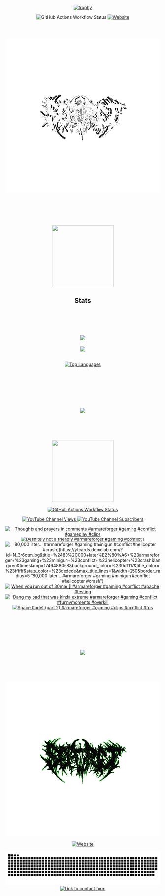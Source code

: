 [COMMENT]: <TITLE*****************************************>

<div align="center">
  <a href="https://seperet.com">
    
  [![trophy](https://github-profile-trophy.vercel.app/?username=denv3rr&column=-1&no-frame=true&no-bg=true&theme=darkhub&title=-Stars,-PullRequest,-Issues,-Reviews)](https://github.com/ryo-ma/github-profile-trophy)
    
  ![GitHub Actions Workflow Status](https://img.shields.io/github/actions/workflow/status/denv3rr/denv3rr/.github%2Fworkflows%2Fyoutube-cards.yml?logoColor=CD201F&label=connections&link=https%3A%2F%2Fyoutube.com%2F%40seperet)
  </a>
  <a href="https://seperet.com">
  ![Website](https://img.shields.io/website?url=https%3A%2F%2Fseperet.com&label=seperet.com)    
  </a>  
</div>

<br></br>

[COMMENT]: <LOGO*****************************************>
<div align="center">
  <a href="https://seperet.com">
    <img src=https://github.com/denv3rr/denv3rr/blob/main/Seperet_Slam_White.gif/>
  </a>
</div>
<br></br>
<br></br>
<br></br>

[COMMENT]: <STATS*****************************************>
<div align="center">

  <img src="https://github.com/Anmol-Baranwal/Cool-GIFs-For-GitHub/assets/74038190/0b335028-1d3d-4ee5-b5b3-a373d499be7e" width="200" height="200">

  ## Stats
</div>

<br></br>
<br></br>

<div align="center">  
<div align="center">
  <a>
    <img src="https://github-profile-summary-cards.vercel.app/api/cards/profile-details?username=denv3rr&theme=transparent"/>
    <br></br>
    <img src="https://github-readme-streak-stats.herokuapp.com?user=denv3rr&theme=transparent&hide_border=true&properties=background&border=white"/>
    <br></br>
  </a>
</div>
  
[![Top Languages](https://github-readme-stats.vercel.app/api/top-langs/?username=denv3rr&hide_border=true&theme=transparent&layout=donut&langs_count=12)](https://github.com/denv3rr/github-readme-stats)
<br></br>
<br></br>
<br></br>
<br></br>

<img src="https://user-images.githubusercontent.com/74038190/212284100-561aa473-3905-4a80-b561-0d28506553ee.gif">
<br></br>
<br></br>
<br></br>

[COMMENT]: <YOUTUBE*****************************************>
<div align="center">
<a href="https://youtube.com/@seperet">
  <img src="https://media4.giphy.com/media/v1.Y2lkPTc5MGI3NjExYzdqdmlpbzIzdDM1Zm8wNnR5MW8wODVwY29tMnBjd2ltb292eXRkMiZlcD12MV9pbnRlcm5hbF9naWZfYnlfaWQmY3Q9cw/dyLmcrc0wk4dUCxp0K/giphy.webp" width="200" height="200">

  <div align="center">
    
   [COMMENT]: <CHECK-WORKFLOWS*****************************************>
   
  ![GitHub Actions Workflow Status](https://img.shields.io/github/actions/workflow/status/denv3rr/denv3rr/.github%2Fworkflows%2Fyoutube-cards.yml?logoColor=CD201F&label=connections&link=https%3A%2F%2Fyoutube.com%2F%40seperet)
  
    
  </div>
  
  ![YouTube Channel Views](https://img.shields.io/youtube/channel/views/UCATB-IqmpAn-2XHu6lxTVwg)
  <a href="https://youtube.com/@seperet">
  ![YouTube Channel Subscribers](https://img.shields.io/youtube/channel/subscribers/UCATB-IqmpAn-2XHu6lxTVwg?link=https%3A%2F%2Fyoutube.com%2F%40seperet)
  </a>
</a>
  
<!-- BEGIN YOUTUBE-CARDS -->
[![Thoughts and prayers in comments #armareforger #gaming #conflict #gameplay #clips](https://ytcards.demolab.com/?id=yHuxSAvXvbY&title=Thoughts+and+prayers+in+comments+%23armareforger+%23gaming+%23conflict+%23gameplay+%23clips&lang=en&timestamp=1746579154&background_color=%230d1117&title_color=%23ffffff&stats_color=%23dedede&max_title_lines=1&width=250&border_radius=5 "Thoughts and prayers in comments #armareforger #gaming #conflict #gameplay #clips")](https://www.youtube.com/watch?v=yHuxSAvXvbY)
[![Definitely not a friendly #armareforger #gaming #conflict](https://ytcards.demolab.com/?id=0r6PsrUSlZU&title=Definitely+not+a+friendly+%23armareforger+%23gaming+%23conflict&lang=en&timestamp=1746576384&background_color=%230d1117&title_color=%23ffffff&stats_color=%23dedede&max_title_lines=1&width=250&border_radius=5 "Definitely not a friendly #armareforger #gaming #conflict")](https://www.youtube.com/watch?v=0r6PsrUSlZU)
[![$80,000 later… #armareforger #gaming #minigun #conflict #helicopter #crash](https://ytcards.demolab.com/?id=N_3r6otm_bg&title=%2480%2C000+later%E2%80%A6+%23armareforger+%23gaming+%23minigun+%23conflict+%23helicopter+%23crash&lang=en&timestamp=1746488068&background_color=%230d1117&title_color=%23ffffff&stats_color=%23dedede&max_title_lines=1&width=250&border_radius=5 "$80,000 later… #armareforger #gaming #minigun #conflict #helicopter #crash")](https://www.youtube.com/watch?v=N_3r6otm_bg)
[![When you run out of 30mm 🫤 #armareforger #gaming #conflict #apache #testing](https://ytcards.demolab.com/?id=hAVEXfgj5Ig&title=When+you+run+out+of+30mm+%F0%9F%AB%A4+%23armareforger+%23gaming+%23conflict+%23apache+%23testing&lang=en&timestamp=1746389960&background_color=%230d1117&title_color=%23ffffff&stats_color=%23dedede&max_title_lines=1&width=250&border_radius=5 "When you run out of 30mm 🫤 #armareforger #gaming #conflict #apache #testing")](https://www.youtube.com/watch?v=hAVEXfgj5Ig)
[![Dang my bad that was kinda extreme #armareforger #gaming #conflict #funnymoments #overkill](https://ytcards.demolab.com/?id=ELQpemlYDzM&title=Dang+my+bad+that+was+kinda+extreme+%23armareforger+%23gaming+%23conflict+%23funnymoments+%23overkill&lang=en&timestamp=1746131373&background_color=%230d1117&title_color=%23ffffff&stats_color=%23dedede&max_title_lines=1&width=250&border_radius=5 "Dang my bad that was kinda extreme #armareforger #gaming #conflict #funnymoments #overkill")](https://www.youtube.com/watch?v=ELQpemlYDzM)
[![Space Cadet (part 2) #armareforger #gaming #clips #conflict #fps](https://ytcards.demolab.com/?id=qeZvrOkJF-M&title=Space+Cadet+%28part+2%29+%23armareforger+%23gaming+%23clips+%23conflict+%23fps&lang=en&timestamp=1746058865&background_color=%230d1117&title_color=%23ffffff&stats_color=%23dedede&max_title_lines=1&width=250&border_radius=5 "Space Cadet (part 2) #armareforger #gaming #clips #conflict #fps")](https://www.youtube.com/watch?v=qeZvrOkJF-M)
<!-- END YOUTUBE-CARDS -->
<br></br>
<br></br>
<br></br>

<img src="https://user-images.githubusercontent.com/74038190/212284100-561aa473-3905-4a80-b561-0d28506553ee.gif">
<br></br>
<br></br>
<br></br>

[COMMENT]: <LOGO*****************************************>
<div align="center">
  <a href="https://seperet.com">
    <img src=https://github.com/denv3rr/denv3rr/blob/main/Seperet_NightVision_Slam.gif/>
  </a>
</div>

<a href="https://seperet.com">
  
  ![Website](https://img.shields.io/website?url=https%3A%2F%2Fseperet.com&label=seperet.com)

<a/>
  
</div>

[COMMENT]: <SNAKE*****************************************>
  <div align="center">
    <picture>
      <source media="(prefers-color-scheme: dark)" srcset="https://raw.githubusercontent.com/platane/platane/output/github-contribution-grid-snake-dark.svg">
      <source media="(prefers-color-scheme: light)" srcset="https://raw.githubusercontent.com/platane/platane/output/github-contribution-grid-snake.svg">
      <img alt="GitHub contribution grid snake animation" src="https://raw.githubusercontent.com/platane/platane/output/github-contribution-grid-snake.svg">
    </picture>
  </div>
<div align="center">
<a href="https://seperet.com/contact"><img src="https://readme-typing-svg.demolab.com?font=Sixtyfour+Convergence&size=25&duration=3000&color=F7F7F7&center=true&width=520&height=60&lines=CLICK+HERE+TO+CONTACT" alt="Link to contact form" /></a>
</div>

[COMMENT]: <LOGOS*****************************************>
[logo1]: https://github.com/denv3rr/denv3rr/blob/main/Seperet_Slam_White.gif "Seperet.com"
[logo2]: https://github.com/denv3rr/denv3rr/blob/main/Seperet_NightVision_Slam.gif "Seperet.com"
